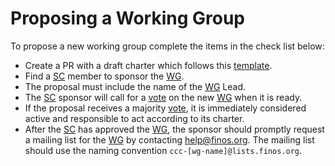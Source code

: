 # Proposing a Working Group

To propose a new working group complete the items in the check list below:

- Create a PR with a draft charter which follows this [template](../templates/charter.md).
- Find a [SC] member to sponsor the [WG].
- The proposal must include the name of the [WG] Lead.
- The [SC] sponsor will call for a [vote] on the new [WG] when it is ready.
- If the proposal receives a majority [vote], it is immediately considered active and responsible to act according to its charter.
- After the [SC] has approved the [WG], the sponsor should promptly request a mailing list for the [WG] by contacting <help@finos.org>. The mailing list should use the naming convention `ccc-[wg-name]@lists.finos.org`.

[WG]: <../../community-groups.md#working-groups>
[SC]: <../../community-groups.md#steering-committee>
[vote]: <../steering/charter.md#voting>
